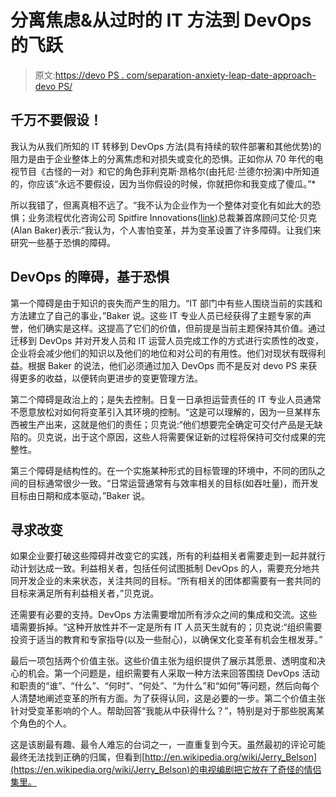 # 分离焦虑&从过时的 IT 方法到 DevOps 的飞跃

> 原文:[https://devo PS . com/separation-anxiety-leap-date-approach-devo PS/](https://devops.com/separation-anxiety-leap-dated-approaches-devops/)

## 千万不要假设！

我认为从我们所知的 IT 转移到 DevOps 方法(具有持续的软件部署和其他优势)的阻力是由于企业整体上的分离焦虑和对损失或变化的恐惧。正如你从 70 年代的电视节目《古怪的一对》和它的角色菲利克斯·昂格尔(由托尼·兰德尔扮演)中所知道的，你应该“永远不要假设，因为当你假设的时候，你就把你和我变成了傻瓜。”*

所以我错了，但离真相不远了。“我不认为企业作为一个整体对变化有如此大的恐惧；业务流程优化咨询公司 Spitfire Innovations([link](http://www.spitfireinnovations.com/))总裁兼首席顾问艾伦·贝克(Alan Baker)表示:“我认为，个人害怕变革，并为变革设置了许多障碍。让我们来研究一些基于恐惧的障碍。

## DevOps 的障碍，基于恐惧

第一个障碍是由于知识的丧失而产生的阻力。“IT 部门中有些人围绕当前的实践和方法建立了自己的事业，”Baker 说。这些 IT 专业人员已经获得了主题专家的声誉，他们确实是这样。这提高了它们的价值，但前提是当前主题保持其价值。通过迁移到 DevOps 并对开发人员和 IT 运营人员完成工作的方式进行实质性的改变，企业将会减少他们的知识以及他们的地位和对公司的有用性。他们对现状有既得利益。根据 Baker 的说法，他们必须通过加入 DevOps 而不是反对 devo PS 来获得更多的收益，以便转向更进步的变更管理方法。

第二个障碍是政治上的；是失去控制。日复一日承担运营责任的 IT 专业人员通常不愿意放松对如何将变革引入其环境的控制。“这是可以理解的，因为一旦某样东西被生产出来，这就是他们的责任；贝克说:“他们想要完全确定可交付产品是无缺陷的。贝克说，出于这个原因，这些人将需要保证新的过程将保持可交付成果的完整性。

第三个障碍是结构性的。在一个实施某种形式的目标管理的环境中，不同的团队之间的目标通常很少一致。“日常运营通常有与效率相关的目标(如吞吐量)，而开发目标由日期和成本驱动，”Baker 说。

## 寻求改变

如果企业要打破这些障碍并改变它的实践，所有的利益相关者需要走到一起并就行动计划达成一致。利益相关者，包括任何试图抵制 DevOps 的人，需要充分地共同开发企业的未来状态，关注共同的目标。“所有相关的团体都需要有一套共同的目标来满足所有利益相关者，”贝克说。

还需要有必要的支持。DevOps 方法需要增加所有涉众之间的集成和交流。这些墙需要拆掉。“这种开放性并不一定是所有 IT 人员天生就有的；贝克说:“组织需要投资于适当的教育和专家指导(以及一些耐心)，以确保文化变革有机会生根发芽。”

最后一项包括两个价值主张。这些价值主张为组织提供了展示其愿景、透明度和决心的机会。第一个问题是，组织需要有人采取一种方法来回答围绕 DevOps 活动和职责的“谁”、“什么”、“何时”、“何处”、“为什么”和“如何”等问题，然后向每个人清楚地阐述变革的所有方面。为了获得认同，这是必要的一步。第二个价值主张针对受变革影响的个人。帮助回答“我能从中获得什么？”，特别是对于那些脱离某个角色的个人。

这是该剧最有趣、最令人难忘的台词之一，一直重复到今天。虽然最初的评论可能最终无法找到正确的归属，但看到[http://en.wikipedia.org/wiki/Jerry_Belson](https://en.wikipedia.org/wiki/Jerry_Belson)的电视编剧把它放在了奇怪的情侣集里。